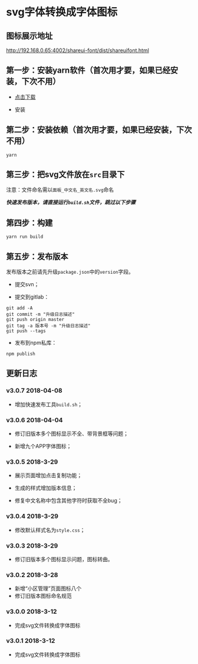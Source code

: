 # svg字体转换成字体图标

## 图标展示地址

http://192.168.0.65:4002/shareui-font/dist/shareuifont.html

## 第一步：安装yarn软件（首次用才要，如果已经安装，下次不用）

- [点击下载](https://yarn.bootcss.com/docs/install.html)

- 安装

## 第二步：安装依赖（首次用才要，如果已经安装，下次不用）

```
yarn
```

## 第三步：把svg文件放在`src`目录下

注意：文件命名需以`面板_中文名_英文名.svg`命名

***快速发布版本，请直接运行`build.sh`文件，跳过以下步骤***

## 第四步：构建

```
yarn run build
```

## 第五步：发布版本

发布版本之前请先升级`package.json`中的`version`字段。

- 提交svn；

- 提交到gitlab：

```
git add -A
git commit -m "升级日志描述"
git push origin master
git tag -a 版本号 -m "升级日志描述"
git push --tags
```

- 发布到npm私库：

```
npm publish
```

## 更新日志

### v3.0.7 2018-04-08

- 增加快速发布工具`build.sh`；

### v3.0.6 2018-04-04

- 修订旧版本多个图标显示不全、带背景框等问题；

- 新增九个APP字体图标；


### v3.0.5 2018-3-29

- 展示页面增加点击复制功能；

- 生成的样式增加版本信息；

- 修复中文名称中包含其他字符时获取不全bug；

### v3.0.4 2018-3-29

- 修改默认样式名为`style.css`；

### v3.0.3 2018-3-29

- 修订旧版本多个图标显示问题，图标转曲。

### v3.0.2 2018-3-28

- 新增“小区管理”页面图标八个
- 修订旧版本图标命名规范

### v3.0.0 2018-3-12

- 完成svg文件转换成字体图标

### v3.0.1 2018-3-12

- 完成svg文件转换成字体图标